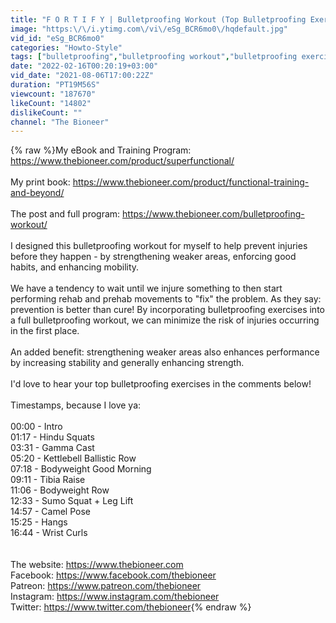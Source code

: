 ```yaml
---
title: "F O R T I F Y | Bulletproofing Workout (Top Bulletproofing Exercises)"
image: "https:\/\/i.ytimg.com\/vi\/eSg_BCR6mo0\/hqdefault.jpg"
vid_id: "eSg_BCR6mo0"
categories: "Howto-Style"
tags: ["bulletproofing","bulletproofing workout","bulletproofing exercises"]
date: "2022-02-16T00:20:19+03:00"
vid_date: "2021-08-06T17:00:22Z"
duration: "PT19M56S"
viewcount: "187670"
likeCount: "14802"
dislikeCount: ""
channel: "The Bioneer"
---
```

{% raw %}My eBook and Training Program: <a rel="nofollow" target="blank" href="https://www.thebioneer.com/product/superfunctional/">https://www.thebioneer.com/product/superfunctional/</a><br /><br />My print book: <a rel="nofollow" target="blank" href="https://www.thebioneer.com/product/functional-training-and-beyond/">https://www.thebioneer.com/product/functional-training-and-beyond/</a><br /><br />The post and full program: <a rel="nofollow" target="blank" href="https://www.thebioneer.com/bulletproofing-workout/">https://www.thebioneer.com/bulletproofing-workout/</a><br /><br />I designed this bulletproofing workout for myself to help prevent injuries before they happen - by strengthening weaker areas, enforcing good habits, and enhancing mobility.<br /><br />We have a tendency to wait until we injure something to then start performing rehab and prehab movements to &quot;fix&quot; the problem. As they say: prevention is better than cure! By incorporating bulletproofing exercises into a full bulletproofing workout, we can minimize the risk of injuries occurring in the first place.<br /><br />An added benefit: strengthening weaker areas also enhances performance by increasing stability and generally enhancing strength.<br /><br />I'd love to hear your top bulletproofing exercises in the comments below!<br /><br />Timestamps, because I love ya:<br /><br />00:00 - Intro<br />01:17 - Hindu Squats<br />03:31 - Gamma Cast<br />05:20 - Kettlebell Ballistic Row<br />07:18 - Bodyweight Good Morning<br />09:11 - Tibia Raise<br />11:06 - Bodyweight Row<br />12:33 - Sumo Squat + Leg Lift<br />14:57 - Camel Pose<br />15:25 - Hangs<br />16:44 - Wrist Curls<br /><br /><br />The website: <a rel="nofollow" target="blank" href="https://www.thebioneer.com​​">https://www.thebioneer.com​​</a><br />Facebook: <a rel="nofollow" target="blank" href="https://www.facebook.com/thebioneer​​">https://www.facebook.com/thebioneer​​</a><br />Patreon: <a rel="nofollow" target="blank" href="https://www.patreon.com/thebioneer​​">https://www.patreon.com/thebioneer​​</a><br />Instagram: <a rel="nofollow" target="blank" href="https://www.instagram.com/thebioneer​​">https://www.instagram.com/thebioneer​​</a><br />Twitter: <a rel="nofollow" target="blank" href="https://www.twitter.com/thebioneer">https://www.twitter.com/thebioneer</a>{% endraw %}
